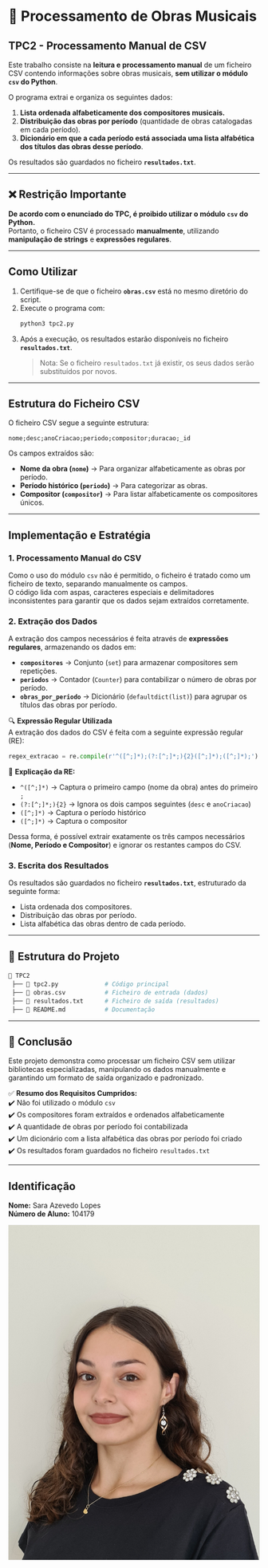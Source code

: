 # 🎼 Processamento de Obras Musicais  

## TPC2 - Processamento Manual de CSV  

Este trabalho consiste na **leitura e processamento manual** de um ficheiro CSV contendo informações sobre obras musicais, **sem utilizar o módulo `csv` do Python**.  

O programa extrai e organiza os seguintes dados:  

1. **Lista ordenada alfabeticamente dos compositores musicais.**  
2. **Distribuição das obras por período** (quantidade de obras catalogadas em cada período).  
3. **Dicionário em que a cada período está associada uma lista alfabética dos títulos das obras desse período**.  

Os resultados são guardados no ficheiro **`resultados.txt`**.  

---

## ❌ Restrição Importante  

**De acordo com o enunciado do TPC, é proibido utilizar o módulo `csv` do Python.**  
Portanto, o ficheiro CSV é processado **manualmente**, utilizando **manipulação de strings** e **expressões regulares**.  

---

## Como Utilizar  

1. Certifique-se de que o ficheiro **`obras.csv`** está no mesmo diretório do script.  
2. Execute o programa com:  
   ```bash
   python3 tpc2.py
   ```  
3. Após a execução, os resultados estarão disponíveis no ficheiro **`resultados.txt`**.  
   > Nota: Se o ficheiro `resultados.txt` já existir, os seus dados serão substituídos por novos.  

---

## Estrutura do Ficheiro CSV  

O ficheiro CSV segue a seguinte estrutura:  

```csv
nome;desc;anoCriacao;periodo;compositor;duracao;_id
```

Os campos extraídos são:

- **Nome da obra (`nome`)** → Para organizar alfabeticamente as obras por período.
- **Período histórico (`periodo`)** → Para categorizar as obras.
- **Compositor (`compositor`)** → Para listar alfabeticamente os compositores únicos.  

---

## Implementação e Estratégia  

### 1. Processamento Manual do CSV  
Como o uso do módulo `csv` não é permitido, o ficheiro é tratado como um ficheiro de texto, separando manualmente os campos.  
O código lida com aspas, caracteres especiais e delimitadores inconsistentes para garantir que os dados sejam extraídos corretamente.  

### 2. Extração dos Dados  
A extração dos campos necessários é feita através de **expressões regulares**, armazenando os dados em:

- **`compositores`** → Conjunto (`set`) para armazenar compositores sem repetições.
- **`periodos`** → Contador (`Counter`) para contabilizar o número de obras por período.
- **`obras_por_periodo`** → Dicionário (`defaultdict(list)`) para agrupar os títulos das obras por período.  

🔍 **Expressão Regular Utilizada**  
A extração dos dados do CSV é feita com a seguinte expressão regular (RE):  

```python
regex_extracao = re.compile(r'^([^;]*);(?:[^;]*;){2}([^;]*);([^;]*);')
```

🔹 **Explicação da RE:**  
- `^([^;]*)` → Captura o primeiro campo (nome da obra) antes do primeiro `;`
- `(?:[^;]*;){2}` → Ignora os dois campos seguintes (`desc` e `anoCriacao`)
- `([^;]*)` → Captura o período histórico
- `([^;]*)` → Captura o compositor  

Dessa forma, é possível extrair exatamente os três campos necessários (**Nome, Período e Compositor**) e ignorar os restantes campos do CSV.  

### 3. Escrita dos Resultados  
Os resultados são guardados no ficheiro **`resultados.txt`**, estruturado da seguinte forma:

- Lista ordenada dos compositores.
- Distribuição das obras por período.
- Lista alfabética das obras dentro de cada período.  

---

## 📁 Estrutura do Projeto  

```bash
📂 TPC2
 ├── 📄 tpc2.py             # Código principal
 ├── 📄 obras.csv           # Ficheiro de entrada (dados)
 ├── 📄 resultados.txt      # Ficheiro de saída (resultados)
 ├── 📄 README.md           # Documentação
```

---

## 🎯 Conclusão  

Este projeto demonstra como processar um ficheiro CSV sem utilizar bibliotecas especializadas, manipulando os dados manualmente e garantindo um formato de saída organizado e padronizado.  

✅ **Resumo dos Requisitos Cumpridos:**  
✔️ Não foi utilizado o módulo `csv`  
✔️ Os compositores foram extraídos e ordenados alfabeticamente  
✔️ A quantidade de obras por período foi contabilizada  
✔️ Um dicionário com a lista alfabética das obras por período foi criado  
✔️ Os resultados foram guardados no ficheiro `resultados.txt`  

---

## Identificação  

**Nome:** Sara Azevedo Lopes  
**Número de Aluno:** 104179  

![Identificação Sara Azevedo Lopes](../fotografia.png)

